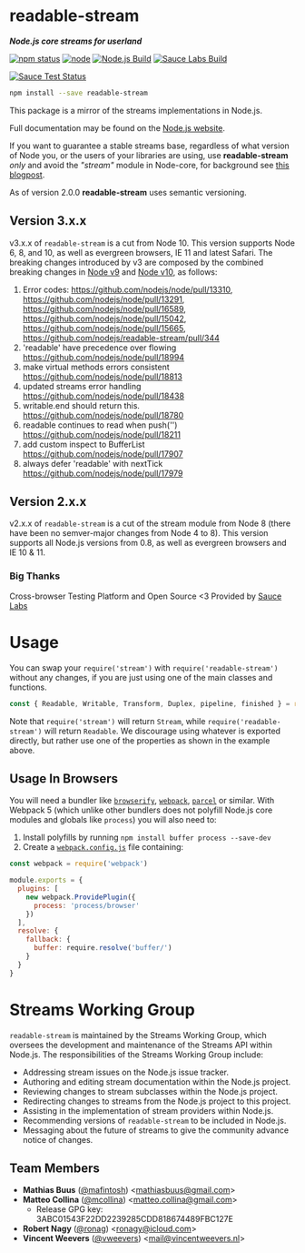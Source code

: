# readable-stream

**_Node.js core streams for userland_**

[![npm status](https://img.shields.io/npm/v/readable-stream.svg)](https://npm.im/readable-stream)
[![node](https://img.shields.io/node/v/readable-stream.svg)](https://www.npmjs.org/package/readable-stream)
[![Node.js Build](https://github.com/nodejs/readable-stream/workflows/Node.js%20Build/badge.svg)](https://github.com/nodejs/readable-stream/actions?query=workflow%3ANode.js%20Build)
[![Sauce Labs Build](https://github.com/nodejs/readable-stream/workflows/Sauce%20Labs%20Build/badge.svg)](https://github.com/nodejs/readable-stream/actions?query=workflow%3ASauce%20Labs%20Build)

[![Sauce Test Status](https://saucelabs.com/browser-matrix/readabe-stream.svg)](https://saucelabs.com/u/readabe-stream)

```bash
npm install --save readable-stream
```

This package is a mirror of the streams implementations in Node.js.

Full documentation may be found on the [Node.js website](https://nodejs.org/dist/v10.19.0/docs/api/stream.html).

If you want to guarantee a stable streams base, regardless of what version of
Node you, or the users of your libraries are using, use **readable-stream** _only_ and avoid the _"stream"_ module in Node-core, for background see [this blogpost](http://r.va.gg/2014/06/why-i-dont-use-nodes-core-stream-module.html).

As of version 2.0.0 **readable-stream** uses semantic versioning.

## Version 3.x.x

v3.x.x of `readable-stream` is a cut from Node 10. This version supports Node 6, 8, and 10, as well as evergreen browsers, IE 11 and latest Safari. The breaking changes introduced by v3 are composed by the combined breaking changes in [Node v9](https://nodejs.org/en/blog/release/v9.0.0/) and [Node v10](https://nodejs.org/en/blog/release/v10.0.0/), as follows:

1. Error codes: https://github.com/nodejs/node/pull/13310,
   https://github.com/nodejs/node/pull/13291,
   https://github.com/nodejs/node/pull/16589,
   https://github.com/nodejs/node/pull/15042,
   https://github.com/nodejs/node/pull/15665,
   https://github.com/nodejs/readable-stream/pull/344
2. 'readable' have precedence over flowing
   https://github.com/nodejs/node/pull/18994
3. make virtual methods errors consistent
   https://github.com/nodejs/node/pull/18813
4. updated streams error handling
   https://github.com/nodejs/node/pull/18438
5. writable.end should return this.
   https://github.com/nodejs/node/pull/18780
6. readable continues to read when push('')
   https://github.com/nodejs/node/pull/18211
7. add custom inspect to BufferList
   https://github.com/nodejs/node/pull/17907
8. always defer 'readable' with nextTick
   https://github.com/nodejs/node/pull/17979

## Version 2.x.x

v2.x.x of `readable-stream` is a cut of the stream module from Node 8 (there have been no semver-major changes from Node 4 to 8). This version supports all Node.js versions from 0.8, as well as evergreen browsers and IE 10 & 11.

### Big Thanks

Cross-browser Testing Platform and Open Source <3 Provided by [Sauce Labs][sauce]

# Usage

You can swap your `require('stream')` with `require('readable-stream')`
without any changes, if you are just using one of the main classes and
functions.

```js
const { Readable, Writable, Transform, Duplex, pipeline, finished } = require('readable-stream')
```

Note that `require('stream')` will return `Stream`, while
`require('readable-stream')` will return `Readable`. We discourage using
whatever is exported directly, but rather use one of the properties as
shown in the example above.

## Usage In Browsers

You will need a bundler like [`browserify`](https://github.com/browserify/browserify#readme), [`webpack`](https://webpack.js.org/), [`parcel`](https://github.com/parcel-bundler/parcel#readme) or similar. With Webpack 5 (which unlike other bundlers does not polyfill Node.js core modules and globals like `process`) you will also need to:

1. Install polyfills by running `npm install buffer process --save-dev`
2. Create a [`webpack.config.js`](https://webpack.js.org/guides/getting-started/#using-a-configuration) file containing:

```js
const webpack = require('webpack')

module.exports = {
  plugins: [
    new webpack.ProvidePlugin({
      process: 'process/browser'
    })
  ],
  resolve: {
    fallback: {
      buffer: require.resolve('buffer/')
    }
  }
}
```

# Streams Working Group

`readable-stream` is maintained by the Streams Working Group, which
oversees the development and maintenance of the Streams API within
Node.js. The responsibilities of the Streams Working Group include:

- Addressing stream issues on the Node.js issue tracker.
- Authoring and editing stream documentation within the Node.js project.
- Reviewing changes to stream subclasses within the Node.js project.
- Redirecting changes to streams from the Node.js project to this
  project.
- Assisting in the implementation of stream providers within Node.js.
- Recommending versions of `readable-stream` to be included in Node.js.
- Messaging about the future of streams to give the community advance
  notice of changes.

<a name="members"></a>

## Team Members

- **Mathias Buus** ([@mafintosh](https://github.com/mafintosh)) &lt;mathiasbuus@gmail.com&gt;
- **Matteo Collina** ([@mcollina](https://github.com/mcollina)) &lt;matteo.collina@gmail.com&gt;
  - Release GPG key: 3ABC01543F22DD2239285CDD818674489FBC127E
- **Robert Nagy** ([@ronag](https://github.com/ronag)) &lt;ronagy@icloud.com&gt;
- **Vincent Weevers** ([@vweevers](https://github.com/vweevers)) &lt;mail@vincentweevers.nl&gt;

[sauce]: https://saucelabs.com
